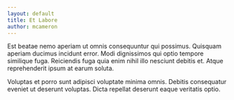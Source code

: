 ```yaml
---
layout: default
title: Et Labore
author: mcameron
---
```


Est beatae nemo aperiam ut omnis consequuntur qui possimus. Quisquam aperiam ducimus incidunt error. Modi dignissimos qui optio tempore similique fuga. Reiciendis fuga quia enim nihil illo nesciunt debitis et. Atque reprehenderit ipsum at earum soluta.

Voluptas et porro sunt adipisci voluptate minima omnis. Debitis consequatur eveniet ut deserunt voluptas. Dicta repellat deserunt eaque veritatis optio.

